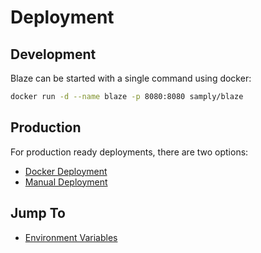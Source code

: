 # Deployment


## Development

Blaze can be started with a single command using docker:

```bash
docker run -d --name blaze -p 8080:8080 samply/blaze
```

## Production

For production ready deployments, there are two options:

* [Docker Deployment](docker-deployment.md)
* [Manual Deployment](manual-deployment.md)

## Jump To

* [Environment Variables](environment-variables.md)
